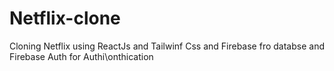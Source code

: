 # Netflix-clone
Cloning Netflix using ReactJs and Tailwinf Css and Firebase fro databse and Firebase Auth for Authi\onthication
